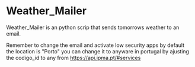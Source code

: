 # Weather_Mailer
Weather_Mailer is an python scrip that sends tomorrows weather to an email.

Remember to change the email and activate low security apps
by default the location is "Porto" you can change it to anyware in portugal by ajusting the codigo_id to any from https://api.ipma.pt/#services
